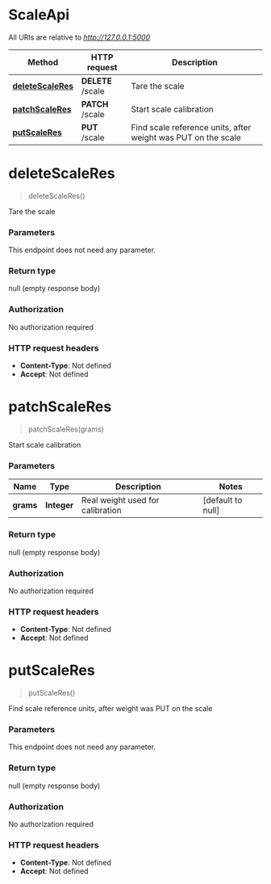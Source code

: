 # ScaleApi

All URIs are relative to *http://127.0.0.1:5000*

Method | HTTP request | Description
------------- | ------------- | -------------
[**deleteScaleRes**](ScaleApi.md#deleteScaleRes) | **DELETE** /scale | Tare the scale
[**patchScaleRes**](ScaleApi.md#patchScaleRes) | **PATCH** /scale | Start scale calibration
[**putScaleRes**](ScaleApi.md#putScaleRes) | **PUT** /scale | Find scale reference units, after weight was PUT on the scale


<a name="deleteScaleRes"></a>
# **deleteScaleRes**
> deleteScaleRes()

Tare the scale

### Parameters
This endpoint does not need any parameter.

### Return type

null (empty response body)

### Authorization

No authorization required

### HTTP request headers

- **Content-Type**: Not defined
- **Accept**: Not defined

<a name="patchScaleRes"></a>
# **patchScaleRes**
> patchScaleRes(grams)

Start scale calibration

### Parameters

Name | Type | Description  | Notes
------------- | ------------- | ------------- | -------------
 **grams** | **Integer**| Real weight used for calibration | [default to null]

### Return type

null (empty response body)

### Authorization

No authorization required

### HTTP request headers

- **Content-Type**: Not defined
- **Accept**: Not defined

<a name="putScaleRes"></a>
# **putScaleRes**
> putScaleRes()

Find scale reference units, after weight was PUT on the scale

### Parameters
This endpoint does not need any parameter.

### Return type

null (empty response body)

### Authorization

No authorization required

### HTTP request headers

- **Content-Type**: Not defined
- **Accept**: Not defined

